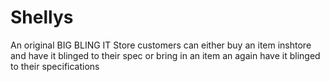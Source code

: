 # Shellys
An original BIG BLING IT Store customers can either buy an item inshtore and have it blinged to their spec or bring in an item an again have it blinged to their specifications 
